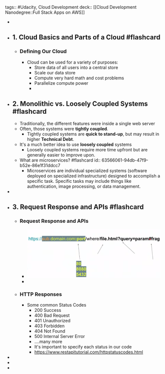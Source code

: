 tags:: #Udacity, Cloud Development
deck:: [[Cloud Development Nanodegree::Full Stack Apps on AWS]]

-
- ## 1. Cloud Basics and Parts of a Cloud #flashcard
	- ### Defining Our Cloud
		- Cloud can be used for a variety of purposes:
			- Store data of all users into a central store
			- Scale our data store
			- Compute very hard math and cost problems
			- Parallelize compute power
			-
- ## 2. Monolithic vs. Loosely Coupled Systems #flashcard
	- Traditionally, the different features were inside a single web server
	- Often, those systems were **tightly coupled**.
		- Tightly coupled systems are **quick to stand-up**, but may result in higher **Technical Debt**.
	- It's a much better idea to use **loosely coupled** systems
		- Loosely coupled systems require more time upfront but are generally easier to improve upon.
	- What are microservices? #flashcard
	  id:: 63566061-94db-47f9-b52e-86e1f31ddcc7
		- Microservices are individual specialized systems (software deployed on specialized infrastructure) designed to accomplish a specific task.  Specific tasks may include things like authentication, image processing, or data management.
-
- ## 3. Request Response and APIs #flashcard
	- ### Request Response and APIs
		- ![image.png](../assets/image_1675243528825_0.png)
		-
	- ### HTTP Responses
		- Some common Status Codes
			- 200 Success
			- 400 Bad Request
			- 401 Unauthorized
			- 403 Forbidden
			- 404 Not Found
			- 500 Internal Server Error
			- ....many more
			- It's important to specify each status in our code
			- https://www.restapitutorial.com/httpstatuscodes.html
-
-
-
